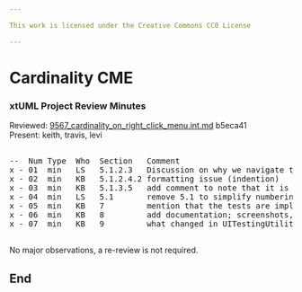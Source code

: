 ```yaml
---

This work is licensed under the Creative Commons CC0 License

---
```


# Cardinality CME
### xtUML Project Review Minutes

Reviewed: [9567_cardinality_on_right_click_menu.int.md](../notes/9567_cardinality_on_right_click_menu/9567_cardinality_on_right_click_menu.int.md) b5eca41  
Present: keith, travis, levi  

<pre>

--  Num Type  Who  Section   Comment
x - 01  min   LS   5.1.2.3   Discussion on why we navigate through the RTO/RGOs to get the object (instead of directly through R201)  
x - 02  min   KB   5.1.2.4.2 formatting issue (indention)  
x - 03  min   KB   5.1.3.5   add comment to note that it is not possible through the UI but leave saftety check in place  
x - 04  min   LS   5.1       remove 5.1 to simplify numbering scheme  
x - 05  min   KB   7         mention that the tests are implemented in JUnit; specify which suite/where they are located  
x - 06  min   KB   8         add documentation; screenshots, written documentation on the menu  
x - 07  min   KB   9         what changed in UITestingUtilities? Make a comment in implementation comments section  

</pre>
   
No major observations, a re-review is not required.

End
---
